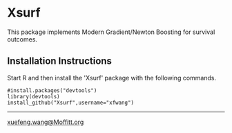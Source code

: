 # Xsurf
This package implements Modern Gradient/Newton Boosting for survival outcomes.


Installation Instructions
-------------------------
Start R and then install the 'Xsurf' package with the following commands.
```
#install.packages("devtools")
library(devtools)
install_github("Xsurf",username="xfwang")
```

-------------------------
xuefeng.wang@Moffitt.org

